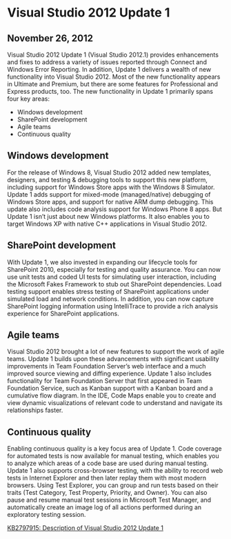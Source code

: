 ﻿---
ms.TocTitle: November 26
Title: Team Visual Studio 2012 Update 1
Description: Visual Studio 2012 Update 1 includes enhancements that span feature areas across all editions, with a special focus on Premium and Ultimate.
ms.ContentId: 6ac90882-9c86-4935-a9a0-11bb47e5f6cc
---

# Visual Studio 2012 Update 1

## November 26, 2012

Visual Studio 2012 Update 1 (Visual Studio 2012.1) provides enhancements and fixes to address a variety of issues reported through Connect and Windows Error Reporting. In addition, Update 1 delivers a wealth of new functionality into Visual Studio 2012. Most of the new functionality appears in Ultimate and Premium, but there are some features for Professional and Express products, too. The new functionality in Update 1 primarily spans four key areas:

- Windows development
- SharePoint development
- Agile teams
- Continuous quality

## Windows development

For the release of Windows 8, Visual Studio 2012 added new templates, designers, and testing & debugging tools to support this new platform, including support for Windows Store apps with the Windows 8 Simulator. Update 1 adds support for mixed-mode (managed/native) debugging of Windows Store apps, and support for native ARM dump debugging. This update also includes code analysis support for Windows Phone 8 apps. But Update 1 isn’t just about new Windows platforms. It also enables you to target Windows XP with native C++ applications in Visual Studio 2012.

## SharePoint development

With Update 1, we also invested in expanding our lifecycle tools for SharePoint 2010, especially for testing and quality assurance. You can now use unit tests and coded UI tests for simulating user interaction, including the Microsoft Fakes Framework to stub out SharePoint dependencies. Load testing support enables stress testing of SharePoint applications under simulated load and network conditions. In addition, you can now capture SharePoint logging information using IntelliTrace to provide a rich analysis experience for SharePoint applications.

## Agile teams

Visual Studio 2012 brought a lot of new features to support the work of agile teams. Update 1 builds upon these advancements with significant usability improvements in Team Foundation Server’s web interface and a much improved source viewing and diffing experience. Update 1 also includes functionality for Team Foundation Server that first appeared in Team Foundation Service, such as Kanban support with a Kanban board and a cumulative flow diagram. In the IDE, Code Maps enable you to create and view dynamic visualizations of relevant code to understand and navigate its relationships faster.

## Continuous quality

Enabling continuous quality is a key focus area of Update 1. Code coverage for automated tests is now available for manual testing, which enables you to analyze which areas of a code base are used during manual testing. Update 1 also supports cross-browser testing, with the ability to record web tests in Internet Explorer and then later replay them with most modern browsers. Using Test Explorer, you can group and run tests based on their traits (Test Category, Test Property, Priority, and Owner). You can also pause and resume manual test sessions in Microsoft Test Manager, and automatically create an image log of all actions performed during an exploratory testing session.

[KB2797915: Description of Visual Studio 2012 Update 1](http://support.microsoft.com/kb/2797915/)